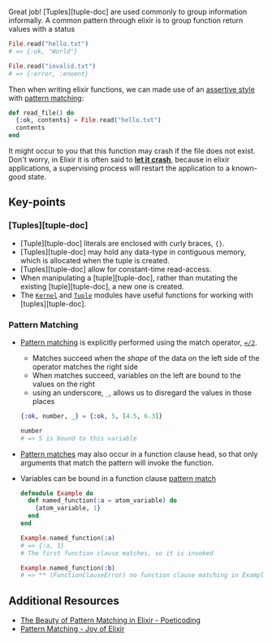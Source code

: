 Great job! [Tuples][tuple-doc] are used commonly to group information informally. A common pattern through elixir is to group function return values with a status

```elixir
File.read("hello.txt")
# => {:ok, "World"}

File.read("invalid.txt")
# => {:error, :enoent}
```

Then when writing elixir functions, we can made use of an [assertive style][assertive-style] with [pattern matching][pattern-match-doc]:

```elixir
def read_file() do
  {:ok, contents} = File.read("hello.txt")
  contents
end
```

It might occur to you that this function may crash if the file does not exist. Don't worry, in Elixir it is often said to [**let it crash**][let-it-crash], because in elixir applications, a supervising process will restart the application to a known-good state.

## Key-points

### [Tuples][tuple-doc]

- [Tuple][tuple-doc] literals are enclosed with curly braces, `{}`.
- [Tuples][tuple-doc] may hold any data-type in contiguous memory, which is allocated when the tuple is created.
- [Tuples][tuple-doc] allow for constant-time read-access.
- When manipulating a [tuple][tuple-doc], rather than mutating the existing [tuple][tuple-doc], a new one is created.
- The [`Kernel`][kernel-module] and [`Tuple`][tuple-module] modules have useful functions for working with [tuples][tuple-doc].

### Pattern Matching

- [Pattern matching][pattern-match-doc] is explicitly performed using the match operator, [`=/2`][match-op].

  - Matches succeed when the _shape_ of the data on the left side of the operator matches the right side
  - When matches succeed, variables on the left are bound to the values on the right
  - using an underscore, `_`, allows us to disregard the values in those places

  ```elixir
  {:ok, number, _} = {:ok, 5, [4.5, 6.3]}

  number
  # => 5 is bound to this variable
  ```

- [Pattern matches][pattern-match-doc] may also occur in a function clause head, so that only arguments that match the pattern will invoke the function.
- Variables can be bound in a function clause [pattern match][pattern-match-doc]

  ```elixir
  defmodule Example do
    def named_function(:a = atom_variable) do
      {atom_variable, 1}
    end
  end

  Example.named_function(:a)
  # => {:a, 1}
  # The first function clause matches, so it is invoked

  Example.named_function(:b)
  # => ** (FunctionClauseError) no function clause matching in Example.named_function/1
  ```

## Additional Resources

- [The Beauty of Pattern Matching in Elixir - Poeticoding](https://www.poeticoding.com/the-beauty-of-pattern-matching-in-elixir/)
- [Pattern Matching - Joy of Elixir](https://joyofelixir.com/6-pattern-matching)

[assertive-style]: http://blog.plataformatec.com.br/2014/09/writing-assertive-code-with-elixir/
[let-it-crash]: https://www.amberbit.com/blog/2019/7/26/the-misunderstanding-of-let-it-crash/
[tuple-module]: https://hexdocs.pm/elixir/Tuple.html
[kernel-module]: https://hexdocs.pm/elixir/Kernel.html
[pattern-match-doc]: https://elixir-lang.org/getting-started/pattern-matching.html
[match-op]: https://hexdocs.pm/elixir/Kernel.SpecialForms.html#=/2
